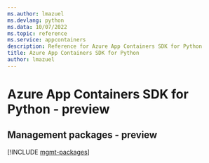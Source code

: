 ```yaml
---
ms.author: lmazuel
ms.devlang: python
ms.data: 10/07/2022
ms.topic: reference
ms.service: appcontainers
description: Reference for Azure App Containers SDK for Python
title: Azure App Containers SDK for Python
author: lmazuel
---
```

# Azure App Containers SDK for Python - preview

## Management packages - preview
[!INCLUDE [mgmt-packages](app-containers-mgmt-index.md)]